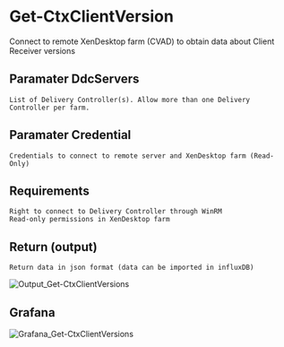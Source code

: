 # Get-CtxClientVersion
Connect to remote XenDesktop farm (CVAD) to obtain data about Client Receiver versions

## Paramater DdcServers
    List of Delivery Controller(s). Allow more than one Delivery Controller per farm.

## Paramater Credential
    Credentials to connect to remote server and XenDesktop farm (Read-Only)
  
## Requirements
    Right to connect to Delivery Controller through WinRM
    Read-only permissions in XenDesktop farm

## Return (output)
    Return data in json format (data can be imported in influxDB)
![Output_Get-CtxClientVersions](https://user-images.githubusercontent.com/23212171/82815005-87df5700-9e98-11ea-91ef-8cb7a4ddbc52.png)

## Grafana
![Grafana_Get-CtxClientVersions](https://user-images.githubusercontent.com/23212171/82814971-7c8c2b80-9e98-11ea-9c6a-a0c8ad643635.png)
